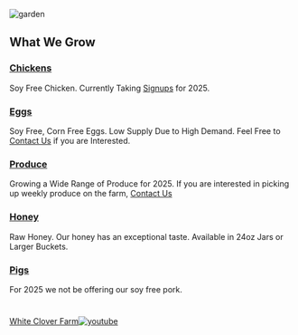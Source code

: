 ![garden](/sony/produce2.jpeg "garden")

## What We Grow
### [Chickens](/chickens/)
Soy Free Chicken. Currently Taking [Signups](/contact) for 2025.
### [Eggs](/eggs/)
Soy Free, Corn Free Eggs. Low Supply Due to High Demand. Feel Free to [Contact Us](/contact) if you are Interested.
### [Produce](/produce/)
Growing a Wide Range of Produce for 2025. If you are interested in picking up weekly produce on the farm, [Contact Us](/contact)
<!-- Growing a Wide Range of Produce for 2025. Currently Serving the [Battle Ground Community Farmers Market](https://www.facebook.com/battlegroundfarmersmarket/) for 2023, June-October, Fridays 3pm-7pm. Come See us There. Located in the [Wilco Parking Lot](https://goo.gl/maps/oVmQ6kT7KG2cUQHv7?coh=178572&entry=tt). -->
### [Honey](/honey/)
Raw Honey. Our honey has an exceptional taste. Available in 24oz Jars or Larger Buckets.
### [Pigs](/pigs/)
For 2025 we not be offering our soy free pork.
#
[White Clover Farm![youtube](/youtube.png "youtube")](https://youtu.be/Dpq9GROfgfU?si=oDf1SMCShFD1YYCD)
